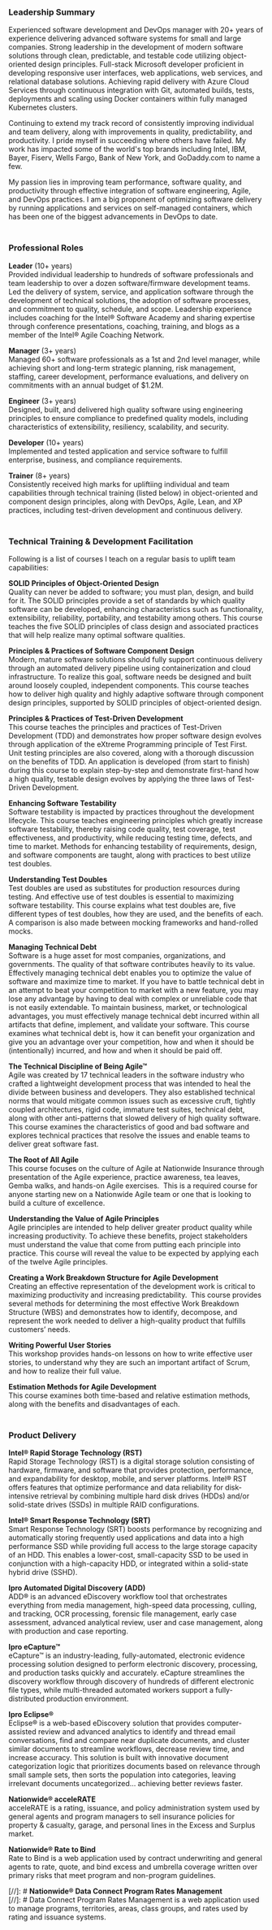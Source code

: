 ### Leadership Summary

Experienced software development and DevOps manager with 20+ years of experience delivering advanced software systems for small and large companies.  Strong leadership in the development of modern software solutions through clean, predictable, and testable code utilizing object-oriented design principles.  Full-stack Microsoft developer proficient in developing responsive user interfaces, web applications, web services, and relational database solutions.  Achieving rapid delivery with Azure Cloud Services through continuous integration with Git, automated builds, tests, deployments and scaling using Docker containers within fully managed Kubernetes clusters.

Continuing to extend my track record of consistently improving individual and team delivery, along with improvements in quality, predictability, and productivity.  I pride myself in succeeding where others have failed.  My work has impacted some of the world's top brands including Intel, IBM, Bayer, Fiserv, Wells Fargo, Bank of New York, and GoDaddy.com to name a few.

My passion lies in improving team performance, software quality, and productivity through effective integration of software engineering, Agile, and DevOps practices.  I am a big proponent of optimizing software delivery by running applications and services on self-managed containers, which has been one of the biggest advancements in DevOps to date.

### <br>Professional Roles

**Leader**  (10+ years)<br>
Provided individual leadership to hundreds of software professionals and team leadership to over a dozen software/firmware development teams.  Led the delivery of system, service, and application software through the development of technical solutions, the adoption of software processes, and commitment to quality, schedule, and scope.  Leadership experience includes coaching for the Intel® Software Academy and sharing expertise through conference presentations, coaching, training, and blogs as a member of the Intel® Agile Coaching Network.

**Manager**  (3+ years)<br>
Managed 60+ software professionals as a 1st and 2nd level manager, while achieving short and long-term strategic planning, risk management, staffing, career development, performance evaluations, and delivery on commitments with an annual budget of $1.2M.

**Engineer**  (3+ years)<br>
Designed, built, and delivered high quality software using engineering principles to ensure compliance to predefined quality models, including characteristics of extensibility, resiliency, scalability, and security.

**Developer**  (10+ years)<br>
Implemented and tested application and service software to fulfill enterprise, business, and compliance requirements.

**Trainer**  (8+ years)<br>
Consistently received high marks for upliftiing individual and team capabilities through technical training (listed below) in object-oriented and component design principles, along with DevOps, Agile, Lean, and XP practices, including test-driven development and continuous delivery. 

### <br>Technical Training & Development Facilitation

Following is a list of courses I teach on a regular basis to uplift team capabilities:

**SOLID Principles of Object-Oriented Design**<br>
Quality can never be added to software; you must plan, design, and build for it.  The SOLID principles provide a set of standards by which quality software can be developed, enhancing characteristics such as functionality, extensibility, reliability, portability, and testability among others.  This course teaches the five SOLID principles of class design and associated practices that will help realize many optimal software qualities.

**Principles & Practices of Software Component Design**<br>
Modern, mature software solutions should fully support continuous delivery through an automated delivery pipeline using containerization and cloud infrastructure.  To realize this goal, software needs be designed and built around loosely coupled, independent components.  This course teaches how to deliver high quality and highly adaptive software through component design principles, supported by SOLID principles of object-oriented design.

**Principles & Practices of Test-Driven Development**<br>
This course teaches the principles and practices of Test-Driven Development (TDD) and demonstrates how proper software design evolves through application of the eXtreme Programming principle of Test First.  Unit testing principles are also covered, along with a thorough discussion on the benefits of TDD.  An application is developed (from start to finish) during this course to explain step-by-step and demonstrate first-hand how a high quality, testable design evolves by applying the three laws of Test-Driven Development. 

**Enhancing Software Testability**<br>
Software testability is impacted by practices throughout the development lifecycle.  This course teaches engineering principles which greatly increase software testability, thereby raising code quality, test coverage, test effectiveness, and productivity, while reducing testing time, defects, and time to market.  Methods for enhancing testability of requirements, design, and software components are taught, along with practices to best utilize test doubles. 

**Understanding Test Doubles**<br>
Test doubles are used as substitutes for production resources during testing.  And effective use of test doubles is essential to maximizing software testability.  This course explains what test doubles are, five different types of test doubles, how they are used, and the benefits of each.  A comparison is also made between mocking frameworks and hand-rolled mocks.

**Managing Technical Debt**<br>
Software is a huge asset for most companies, organizations, and governments.  The quality of that software contributes heavily to its value.  Effectively managing technical debt enables you to optimize the value of software and maximize time to market.  If you have to battle technical debt in an attempt to beat your competition to market with a new feature, you may lose any advantage by having to deal with complex or unreliable code that is not easily extendable.  To maintain business, market, or technological advantages, you must effectively manage technical debt incurred within all artifacts that define, implement, and validate your software.  This course examines what technical debt is, how it can benefit your organization and give you an advantage over your competition, how and when it should be (intentionally) incurred, and how and when it should be paid off.

**The Technical Discipline of Being Agile™**<br>
Agile was created by 17 technical leaders in the software industry who crafted a lightweight development process that was intended to heal the divide between business and developers.  They also established technical norms that would mitigate common issues such as excessive cruft, tightly coupled architectures, rigid code, immature test suites, technical debt, along with other anti-patterns that slowed delivery of high quality software.  This course examines the characteristics of good and bad software and explores technical practices that resolve the issues and enable teams to deliver great software fast.

**The Root of All Agile**<br>
This course focuses on the culture of Agile at Nationwide Insurance through presentation of the Agile experience, practice awareness, tea leaves, Gemba walks, and hands-on Agile exercises.  This is a required course for anyone starting new on a Nationwide Agile team or one that is looking to build a culture of excellence.

**Understanding the Value of Agile Principles**<br>
Agile principles are intended to help deliver greater product quality while increasing productivity. To achieve these benefits, project stakeholders must understand the value that come from putting each principle into practice. This course will reveal the value to be expected by applying each of the twelve Agile principles.

**Creating a Work Breakdown Structure for Agile Development**<br>Creating an effective representation of the development work is critical to maximizing productivity and increasing predictability.  This course provides several methods for determining the most effective Work Breakdown Structure (WBS) and demonstrates how to identify, decompose, and represent the work needed to deliver a high-quality product that fulfills customers’ needs.

**Writing Powerful User Stories**<br>This workshop provides hands-on lessons on how to write effective user stories, to understand why they are such an important artifact of Scrum, and how to realize their full value.

**Estimation Methods for Agile Development**<br>
This course examines both time-based and relative estimation methods, along with the benefits and disadvantages of each. 

### <br>Product Delivery

**Intel® Rapid Storage Technology (RST)**<br>
Rapid Storage Technology (RST) is a digital storage solution consisting of hardware, firmware, and software that provides protection, performance, and expandability for desktop, mobile, and server platforms. Intel® RST offers features that optimize performance and data reliability for disk-intensive retrieval by combining multiple hard disk drives (HDDs) and/or solid-state drives (SSDs) in multiple RAID configurations.

**Intel® Smart Response Technology (SRT)**<br>
Smart Response Technology (SRT) boosts performance by recognizing and automatically storing frequently used applications and data into a high performance SSD while providing full access to the large storage capacity of an HDD. This enables a lower-cost, small-capacity SSD to be used in conjunction with a high-capacity HDD, or integrated within a solid-state hybrid drive (SSHD).

**Ipro Automated Digital Discovery (ADD)**<br>
ADD® is an advanced eDiscovery workflow tool that orchestrates everything from media management, high-speed data processing, culling, and tracking, OCR processing, forensic file management, early case assessment, advanced analytical review, user and case management, along with production and case reporting.

**Ipro eCapture™**<br>
eCapture™ is an industry-leading, fully-automated, electronic evidence processing solution designed to perform electronic discovery, processing, and production tasks quickly and accurately.  eCapture streamlines the discovery workflow through discovery of hundreds of different electronic file types, while multi-threaded automated workers support a fully-distributed production environment.

**Ipro Eclipse®**<br>
Eclipse® is a web-based eDiscovery solution that provides computer-assisted review and advanced analytics to identify and thread email conversations, find and compare near duplicate documents, and cluster similar documents to streamline workflows, decrease review time, and increase accuracy.  This solution is built with innovative document categorization logic that prioritizes documents based on relevance through small sample sets, then sorts the population into categories, leaving irrelevant documents uncategorized…  achieving better reviews faster.

**Nationwide® acceleRATE**<br>
acceleRATE is a rating, issuance, and policy administration system used by general agents and program managers to sell insurance policies for property & casualty, garage, and personal lines in the Excess and Surplus market.

**Nationwide® Rate to Bind**<br>
Rate to Bind is a web application used by contract underwriting and general agents to rate, quote, and bind excess and umbrella coverage written over primary risks that meet program and non-program guidelines.

[//]: # **Nationwide® Data Connect Program Rates Management**<br>
[//]: # Data Connect Program Rates Management is a web application used to manage programs, territories, areas, class groups, and rates used by rating and issuance systems.
